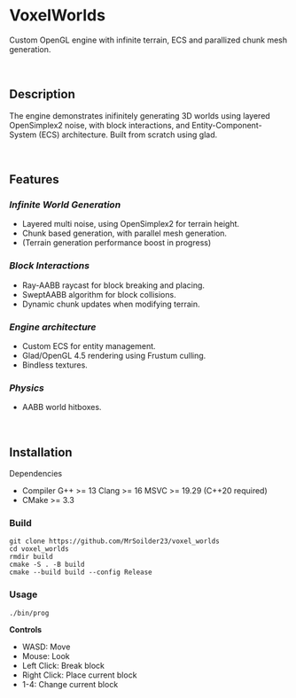 # **VoxelWorlds**

Custom OpenGL engine with infinite terrain, ECS and parallized chunk mesh generation.

&nbsp;
## **Description**

The engine demonstrates inifinitely generating 3D worlds using layered OpenSimplex2 noise, with block interactions, and Entity-Component-System (ECS) architecture. Built from scratch using glad.

&nbsp;
## **Features**

### **_Infinite World Generation_**

- Layered multi noise, using OpenSimplex2 for terrain height.
- Chunk based generation, with parallel mesh generation.
- (Terrain generation performance boost in progress)

### **_Block Interactions_**

- Ray-AABB raycast for block breaking and placing.
- SweptAABB algorithm for block collisions.
- Dynamic chunk updates when modifying terrain.

### **_Engine architecture_**

- Custom ECS for entity management.
- Glad/OpenGL 4.5 rendering using Frustum culling.
- Bindless textures.

### **_Physics_**

- AABB world hitboxes.

&nbsp;
## **Installation**

Dependencies

- Compiler G++ >= 13 Clang >= 16 MSVC >= 19.29 (C++20 required)
- CMake >= 3.3

### Build

```
git clone https://github.com/MrSoilder23/voxel_worlds
cd voxel_worlds
rmdir build
cmake -S . -B build
cmake --build build --config Release
```

### Usage

```
./bin/prog
```

**Controls**
- WASD: Move
- Mouse: Look
- Left Click: Break block
- Right Click: Place current block
- 1-4: Change current block